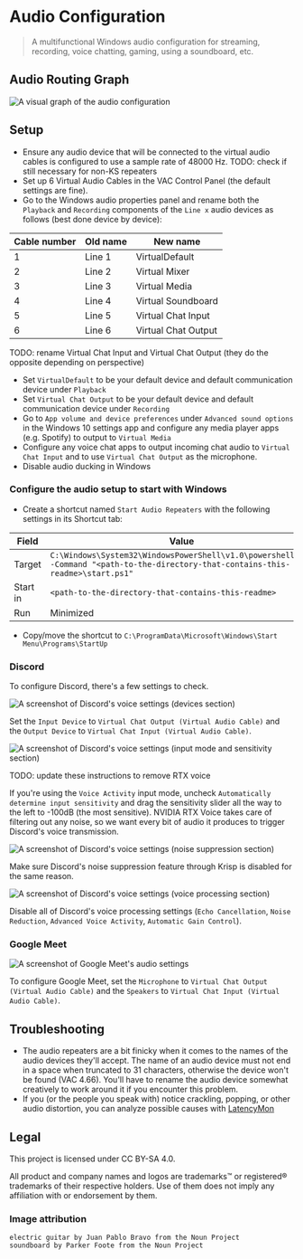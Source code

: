 # Audio Configuration

> A multifunctional Windows audio configuration for streaming, recording, voice chatting, gaming, using a soundboard, etc.

## Audio Routing Graph

![A visual graph of the audio configuration](audio-config-downscaled.png)

## Setup

- Ensure any audio device that will be connected to the virtual audio cables is configured to use a sample rate of 48000 Hz. TODO: check if still necessary for non-KS repeaters
- Set up 6 Virtual Audio Cables in the VAC Control Panel (the default settings are fine).
- Go to the Windows audio properties panel and rename both the `Playback` and `Recording` components of the `Line x` audio devices as follows (best done device by device):

| Cable number | Old name | New name            |
| ------------ | -------- | ------------------- |
| 1            | Line 1   | VirtualDefault      |
| 2            | Line 2   | Virtual Mixer       |
| 3            | Line 3   | Virtual Media       |
| 4            | Line 4   | Virtual Soundboard  |
| 5            | Line 5   | Virtual Chat Input  |
| 6            | Line 6   | Virtual Chat Output |

TODO: rename Virtual Chat Input and Virtual Chat Output (they do the opposite depending on perspective)

- Set `VirtualDefault` to be your default device and default communication device under `Playback`
- Set `Virtual Chat Output` to be your default device and default communication device under `Recording`
- Go to `App volume and device preferences` under `Advanced sound options` in the Windows 10 settings app and configure any media player apps (e.g. Spotify) to output to `Virtual Media`
- Configure any voice chat apps to output incoming chat audio to `Virtual Chat Input` and to use `Virtual Chat Output` as the microphone.
- Disable audio ducking in Windows

### Configure the audio setup to start with Windows

- Create a shortcut named `Start Audio Repeaters` with the following settings in its Shortcut tab:

| Field    | Value                                                                                                                              |
| -------- | ---------------------------------------------------------------------------------------------------------------------------------- |
| Target   | `C:\Windows\System32\WindowsPowerShell\v1.0\powershell.exe -Command "<path-to-the-directory-that-contains-this-readme>\start.ps1"` |
| Start in | `<path-to-the-directory-that-contains-this-readme>`                                                                                |
| Run      | Minimized                                                                                                                          |

<!-- TODO: shouldn't this be in my user dir somewhere? -->

- Copy/move the shortcut to `C:\ProgramData\Microsoft\Windows\Start Menu\Programs\StartUp`

### Discord

To configure Discord, there's a few settings to check.

![A screenshot of Discord's voice settings (devices section)](img/discord_voice_settings_devices.png)

Set the `Input Device` to `Virtual Chat Output (Virtual Audio Cable)` and the `Output Device` to `Virtual Chat Input (Virtual Audio Cable)`.

![A screenshot of Discord's voice settings (input mode and sensitivity section)](img/discord_voice_settings_input_sensitivity.png)

TODO: update these instructions to remove RTX voice

If you're using the `Voice Activity` input mode, uncheck `Automatically determine input sensitivity` and drag the sensitivity slider all the way to the left to -100dB (the most sensitive). NVIDIA RTX Voice takes care of filtering out any noise, so we want every bit of audio it produces to trigger Discord's voice transmission.

![A screenshot of Discord's voice settings (noise suppression section)](img/discord_voice_settings_krisp_noise_suppression.png)

Make sure Discord's noise suppression feature through Krisp is disabled for the same reason.

![A screenshot of Discord's voice settings (voice processing section)](img/discord_voice_settings_voice_processing.png)

Disable all of Discord's voice processing settings (`Echo Cancellation`, `Noise Reduction`, `Advanced Voice Activity`, `Automatic Gain Control`).

### Google Meet

![A screenshot of Google Meet's audio settings](img/google_meet_audio_settings.png)

To configure Google Meet, set the `Microphone` to `Virtual Chat Output (Virtual Audio Cable)` and the `Speakers` to `Virtual Chat Input (Virtual Audio Cable)`.

## Troubleshooting

- The audio repeaters are a bit finicky when it comes to the names of the audio devices they'll accept.
  The name of an audio device must not end in a space when truncated to 31 characters, otherwise the device won't be found (VAC 4.66).
  You'll have to rename the audio device somewhat creatively to work around it if you encounter this problem.
- If you (or the people you speak with) notice crackling, popping, or other audio distortion, you can analyze possible causes with [LatencyMon](https://www.resplendence.com/latencymon)

## Legal

This project is licensed under CC BY-SA 4.0.

All product and company names and logos are trademarks™ or registered® trademarks of their respective holders. Use of them does not imply any affiliation with or endorsement by them.

### Image attribution

```
electric guitar by Juan Pablo Bravo from the Noun Project
soundboard by Parker Foote from the Noun Project
```

